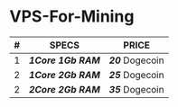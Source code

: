 # VPS-For-Mining
| # |      SPECS      |     PRICE     |
|---|-----------------|---------------|
| 1 | ***1Core 1Gb RAM*** | ***20*** Dogecoin |
| 2 | ***1Core 2Gb RAM*** | ***25*** Dogecoin |
| 2 | ***2Core 2Gb RAM*** | ***35*** Dogecoin |
